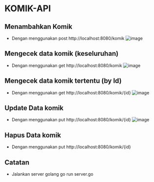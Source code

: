 # KOMIK-API

## Menambahkan Komik
- Dengan menggunakan post http://localhost:8080/komik
![image](https://github.com/user-attachments/assets/76ad92a7-7081-48d2-a7c5-60809448ed1d)

## Mengecek data komik (keseluruhan)
- Dengan menggunakan get  http://localhost:8080/komik
![image](https://github.com/user-attachments/assets/a5a17a85-f600-40ac-92d7-fa9f4e394eb2)

## Mengecek data komik tertentu (by Id)
- Dengan menggunakan get http://localhost:8080/komik/{id}
![image](https://github.com/user-attachments/assets/dc14fd2c-1e40-4179-934b-39e6b83a7075)   

## Update Data komik
- Dengan menggunakan  put http://localhost:8080/komik/{id}
![image](https://github.com/user-attachments/assets/13207423-90f3-4e6e-a458-9bcdd4c37a4d)

## Hapus Data komik 
- Dengan menggunakan  put http://localhost:8080/komik/{id}

## Catatan
- Jalankan server golang go run server.go
